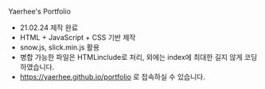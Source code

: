 Yaerhee's Portfolio

- 21.02.24 제작 완료
- HTML + JavaScript + CSS 기반 제작
- snow.js, slick.min.js 활용
- 병합 가능한 파일은 HTMLinclude로 처리, 외에는 index에 최대한 길지 않게 코딩하였습니다.
- https://yaerhee.github.io/portfolio 로 접속하실 수 있습니다.
